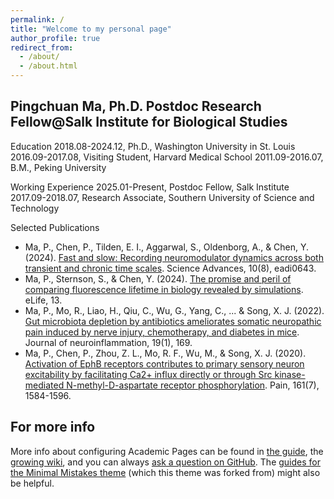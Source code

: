 ```yaml
---
permalink: /
title: "Welcome to my personal page"
author_profile: true
redirect_from: 
  - /about/
  - /about.html
---
```


Pingchuan Ma, Ph.D.
Postdoc Research Fellow@Salk Institute for Biological Studies
------
Education
2018.08-2024.12, Ph.D., Washington University in St. Louis
2016.09-2017.08, Visiting Student, Harvard Medical School
2011.09-2016.07, B.M., Peking University

Working Experience
2025.01-Present, Postdoc Fellow, Salk Institute
2017.09-2018.07, Research Associate, Southern University of Science and Technology

Selected Publications
- Ma, P., Chen, P., Tilden, E. I., Aggarwal, S., Oldenborg, A., & Chen, Y. (2024). [Fast and slow: Recording neuromodulator dynamics across both transient and chronic time scales](https://www.science.org/doi/full/10.1126/sciadv.adi0643). Science Advances, 10(8), eadi0643.
- Ma, P., Sternson, S., & Chen, Y. (2024). [The promise and peril of comparing fluorescence lifetime in biology revealed by simulations](https://elifesciences.org/reviewed-preprints/101559v1). eLife, 13.
- Ma, P., Mo, R., Liao, H., Qiu, C., Wu, G., Yang, C., ... & Song, X. J. (2022). [Gut microbiota depletion by antibiotics ameliorates somatic neuropathic pain induced by nerve injury, chemotherapy, and diabetes in mice](https://link.springer.com/article/10.1186/s12974-022-02523-w). Journal of neuroinflammation, 19(1), 169.
- Ma, P., Chen, P., Zhou, Z. L., Mo, R. F., Wu, M., & Song, X. J. (2020). [Activation of EphB receptors contributes to primary sensory neuron excitability by facilitating Ca2+ influx directly or through Src kinase-mediated N-methyl-D-aspartate receptor phosphorylation](https://journals.lww.com/pain/abstract/2020/07000/activation_of_ephb_receptors_contributes_to.16.aspx). Pain, 161(7), 1584-1596.

For more info
------
More info about configuring Academic Pages can be found in [the guide](https://academicpages.github.io/markdown/), the [growing wiki](https://github.com/academicpages/academicpages.github.io/wiki), and you can always [ask a question on GitHub](https://github.com/academicpages/academicpages.github.io/discussions). The [guides for the Minimal Mistakes theme](https://mmistakes.github.io/minimal-mistakes/docs/configuration/) (which this theme was forked from) might also be helpful.
